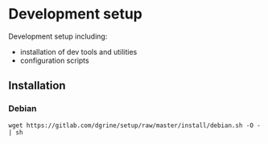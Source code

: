 # Development setup

Development setup including:

- installation of dev tools and utilities
- configuration scripts

## Installation

### Debian

```
wget https://gitlab.com/dgrine/setup/raw/master/install/debian.sh -O - | sh
```

